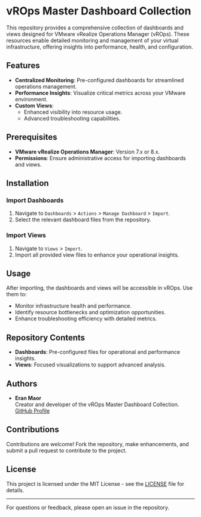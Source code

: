 # vROps Master Dashboard Collection

This repository provides a comprehensive collection of dashboards and views designed for VMware vRealize Operations Manager (vROps). These resources enable detailed monitoring and management of your virtual infrastructure, offering insights into performance, health, and configuration.

## Features
- **Centralized Monitoring**: Pre-configured dashboards for streamlined operations management.
- **Performance Insights**: Visualize critical metrics across your VMware environment.
- **Custom Views**:
  - Enhanced visibility into resource usage.
  - Advanced troubleshooting capabilities.

## Prerequisites
- **VMware vRealize Operations Manager**: Version 7.x or 8.x.
- **Permissions**: Ensure administrative access for importing dashboards and views.

## Installation

### Import Dashboards
1. Navigate to `Dashboards` > `Actions` > `Manage Dashboard` > `Import`.
2. Select the relevant dashboard files from the repository.

### Import Views
1. Navigate to `Views` > `Import`.
2. Import all provided view files to enhance your operational insights.

## Usage
After importing, the dashboards and views will be accessible in vROps. Use them to:
- Monitor infrastructure health and performance.
- Identify resource bottlenecks and optimization opportunities.
- Enhance troubleshooting efficiency with detailed metrics.

## Repository Contents
- **Dashboards**: Pre-configured files for operational and performance insights.
- **Views**: Focused visualizations to support advanced analysis.

## Authors
- **Eran Maor**  
  Creator and developer of the vROps Master Dashboard Collection. [GitHub Profile](https://github.com/emaor23)

## Contributions
Contributions are welcome! Fork the repository, make enhancements, and submit a pull request to contribute to the project.

## License
This project is licensed under the MIT License - see the [LICENSE](LICENSE) file for details.

---
For questions or feedback, please open an issue in the repository.
